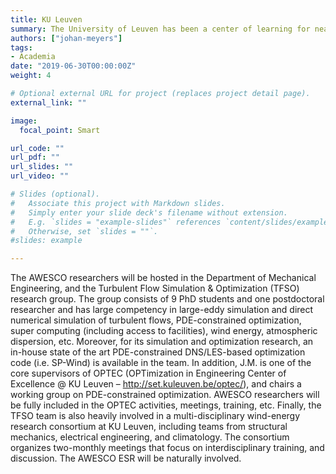 ```yaml
---
title: KU Leuven
summary: The University of Leuven has been a center of learning for nearly six centuries. It is one of the most renowned universities in Europe, with a strong research orientation. Since 2016 Thomson Reuters ranks it as Europe's most innovative university.
authors: ["johan-meyers"]
tags:
- Academia
date: "2019-06-30T00:00:00Z"
weight: 4

# Optional external URL for project (replaces project detail page).
external_link: ""

image:
  focal_point: Smart

url_code: ""
url_pdf: ""
url_slides: ""
url_video: ""

# Slides (optional).
#   Associate this project with Markdown slides.
#   Simply enter your slide deck's filename without extension.
#   E.g. `slides = "example-slides"` references `content/slides/example-slides.md`.
#   Otherwise, set `slides = ""`.
#slides: example

---
```


The AWESCO researchers will be hosted in the Department of Mechanical Engineering, and the Turbulent Flow Simulation & Optimization (TFSO) research group. The group consists of 9 PhD students and one postdoctoral researcher and has large competency in large-eddy simulation and direct numerical simulation of turbulent flows, PDE-constrained optimization, super computing (including access to facilities), wind energy, atmospheric dispersion, etc. Moreover, for its simulation and optimization research, an in-house state of the art PDE-constrained DNS/LES-based optimization code (i.e. SP-Wind) is available in the team. In addition, J.M. is one of the core supervisors of OPTEC (OPTimization in Engineering Center of Excellence @ KU Leuven – http://set.kuleuven.be/optec/), and chairs a working group on PDE-constrained optimization. AWESCO researchers will be fully included in the OPTEC activities, meetings, training, etc. Finally, the TFSO team is also heavily involved in a multi-disciplinary wind-energy research consortium at KU Leuven, including teams from structural mechanics, electrical engineering, and climatology. The consortium organizes two-monthly meetings that focus on interdisciplinary training, and discussion. The AWESCO ESR will be naturally involved.
